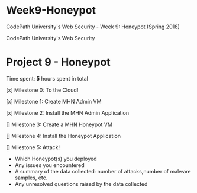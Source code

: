 # Week9-Honeypot
CodePath University's Web Security - Week 9: Honeypot (Spring 2018)

CodePath University's Web Security

# Project 9 - Honeypot

Time spent: **5** hours spent in total

[x]	Milestone 0: To the Cloud!

[x]	Milestone 1: Create MHN Admin VM

[x] Milestone 2: Install the MHN Admin Application

[] Milestone 3: Create a MHN Honeypot VM

[] Milestone 4: Install the Honeypot Application

[] Milestone 5: Attack!


- Which Honeypot(s) you deployed
- Any issues you encountered
- A summary of the data collected: number of attacks,number of malware samples, etc.
- Any unresolved questions raised by the data collected
